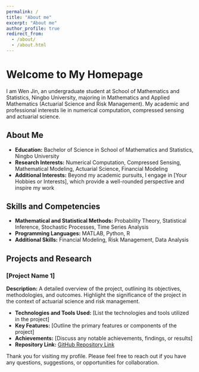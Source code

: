 ```yaml
---
permalink: /
title: "About me"
excerpt: "About me"
author_profile: true
redirect_from:
  - /about/
  - /about.html
---
```

# Welcome to My Homepage

I am Wen Jin, an undergraduate student at School of Mathematics and Statistics, Ningbo University, majoring in Mathematics and Applied Mathematics (Actuarial Science and Risk Management). My academic and professional interests lie in numerical computation, compressed sensing and actuarial science. 

## About Me

- **Education:** Bachelor of Science in School of Mathematics and Statistics, Ningbo University
- **Research Interests:** Numerical Computation, Compressed Sensing, Mathematical Modeling, Actuarial Science, Financial Modeling
- **Additional Interests:** Beyond my academic pursuits, I engage in [Your Hobbies or Interests], which provide a well-rounded perspective and inspire my work

## Skills and Competencies

- **Mathematical and Statistical Methods:** Probability Theory, Statistical Inference, Stochastic Processes, Time Series Analysis
- **Programming Languages:** MATLAB, Python, R
- **Additional Skills:** Financial Modeling, Risk Management, Data Analysis

## Projects and Research

### [Project Name 1]
**Description:** A detailed overview of the project, outlining its objectives, methodologies, and outcomes. Highlight the significance of the project in the context of actuarial science and risk management.

- **Technologies and Tools Used:** [List the technologies and tools utilized in the project]
- **Key Features:** [Outline the primary features or components of the project]
- **Achievements:** [Discuss any notable achievements, findings, or results]
- **Repository Link:** [GitHub Repository Link](https://github.com/yourusername/projectname1)


Thank you for visiting my profile. Please feel free to reach out if you have any questions, suggestions, or opportunities for collaboration.
